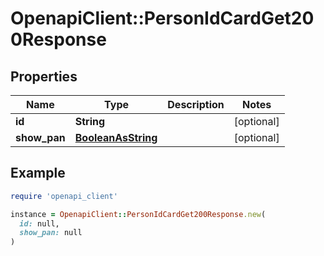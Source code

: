 # OpenapiClient::PersonIdCardGet200Response

## Properties

| Name | Type | Description | Notes |
| ---- | ---- | ----------- | ----- |
| **id** | **String** |  | [optional] |
| **show_pan** | [**BooleanAsString**](BooleanAsString.md) |  | [optional] |

## Example

```ruby
require 'openapi_client'

instance = OpenapiClient::PersonIdCardGet200Response.new(
  id: null,
  show_pan: null
)
```

